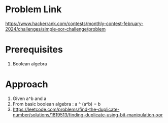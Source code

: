 # Problem Link
https://www.hackerrank.com/contests/monthly-contest-february-2024/challenges/simple-xor-challenge/problem

# Prerequisites
1. Boolean algebra

# Approach 
1. Given a^b and a
2. From basic boolean algebra : a ^ (a^b) = b
3. https://leetcode.com/problems/find-the-duplicate-number/solutions/1819513/finding-duplicate-using-bit-manipulation-xor
